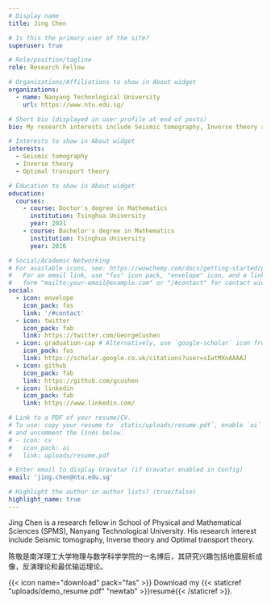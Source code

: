 ```yaml
---
# Display name
title: Jing Chen

# Is this the primary user of the site?
superuser: true

# Role/position/tagline
role: Research Fellow 

# Organizations/Affiliations to show in About widget
organizations:
  - name: Nanyang Technological University
    url: https://www.ntu.edu.sg/

# Short bio (displayed in user profile at end of posts)
bio: My research interests include Seismic tomography, Inverse theory and Optimal transport theory.

# Interests to show in About widget
interests:
  - Seismic tomography
  - Inverse theory
  - Optimal transport theory

# Education to show in About widget
education:
  courses:
    - course: Doctor's degree in Mathematics
      institution: Tsinghua University
      year: 2021
    - course: Bachelor's degree in Mathematics
      institution: Tsinghua University
      year: 2016

# Social/Academic Networking
# For available icons, see: https://wowchemy.com/docs/getting-started/page-builder/#icons
#   For an email link, use "fas" icon pack, "envelope" icon, and a link in the
#   form "mailto:your-email@example.com" or "/#contact" for contact widget.
social:
  - icon: envelope
    icon_pack: fas
    link: '/#contact'
  - icon: twitter
    icon_pack: fab
    link: https://twitter.com/GeorgeCushen
  - icon: graduation-cap # Alternatively, use `google-scholar` icon from `ai` icon pack
    icon_pack: fas
    link: https://scholar.google.co.uk/citations?user=sIwtMXoAAAAJ
  - icon: github
    icon_pack: fab
    link: https://github.com/gcushen
  - icon: linkedin
    icon_pack: fab
    link: https://www.linkedin.com/

# Link to a PDF of your resume/CV.
# To use: copy your resume to `static/uploads/resume.pdf`, enable `ai` icons in `params.toml`,
# and uncomment the lines below.
# - icon: cv
#   icon_pack: ai
#   link: uploads/resume.pdf

# Enter email to display Gravatar (if Gravatar enabled in Config)
email: 'jing.chen@ntu.edu.sg'

# Highlight the author in author lists? (true/false)
highlight_name: true
---
```


Jing Chen is a research fellow in School of Physical and Mathematical Sciences (SPMS), Nanyang Technological University. His research interest include Seismic tomography, Inverse theory and Optimal transport theory.

陈敬是南洋理工大学物理与数学科学学院的一名博后，其研究兴趣包括地震层析成像，反演理论和最优输运理论。

{{< icon name="download" pack="fas" >}} Download my {{< staticref "uploads/demo_resume.pdf" "newtab" >}}resumé{{< /staticref >}}.
